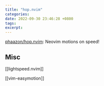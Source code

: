 ```yaml
---
title: "hop.nvim"
categories: 
date: 2022-09-30 23:46:28 +0800
tags: 
excerpt: 
---
```


[phaazon/hop.nvim](https://github.com/phaazon/hop.nvim): Neovim motions on speed!


## Misc

[[lightspeed.nvim]]

[[vim-easymotion]]

